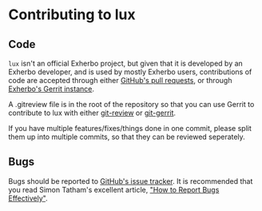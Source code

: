 # Contributing to lux

## Code

`lux` isn't an official Exherbo project, but given that it is developed by an
Exherbo developer, and is used by mostly Exherbo users, contributions of code
are accepted through either [GitHub's pull requests][pull-requests], or through
[Exherbo's Gerrit instance][gerrit].

A .gitreview file is in the root of the repository so that you can use Gerrit to
contribute to lux with either [git-review] or [git-gerrit].


If you have multiple features/fixes/things done in one commit, please split them
up into multiple commits, so that they can be reviewed seperately.

## Bugs

Bugs should be reported to [GitHub's issue tracker][issues]. It is recommended
that you read Simon Tatham's excellent article,
["How to Report Bugs Effectively"](reporting-bugs).

[reporting-bugs]:   http://www.chiark.greenend.org.uk/~sgtatham/bugs.html
[gerrit]:           https://galileo.mailstation.de/gerrit
[pull-requests]:    https://github.com/somasis/lux/pulls
[issues]:           https://github.com/somasis/lux/issues
[git-review]:       https://github.com/openstack-infra/git-review
[git-gerrit]:       https://github.com/somasis/git-gerrit

